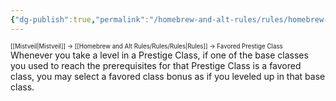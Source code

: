 ```yaml
---
{"dg-publish":true,"permalink":"/homebrew-and-alt-rules/rules/homebrew-alt-rules/favored-prestige-class/"}
---
```


<sup><sup>[[Mistveil\|Mistveil]] → [[Homebrew and Alt Rules/Rules/Rules\|Rules]] → Favored Prestige Class</sup></sup> 
Whenever you take a level in a Prestige Class, if one of the base classes you used to reach the prerequisites for that Prestige Class is a favored class, you may select a favored class bonus as if you leveled up in that base class.